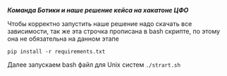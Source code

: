 ***Команда Ботики и наше решение кейса на хакатоне ЦФО***

Чтобы корректно запустить наше решение надо скачать все зависимости, так же эта строчка прописана в bash скрипте, по этому она не обязательна на данном этапе

```pip install -r requirements.txt```

Далее запускаем bash файл для Unix систем
```./strart.sh```

